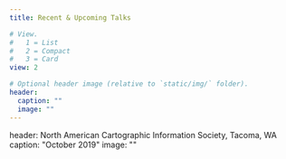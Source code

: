 ```yaml
---
title: Recent & Upcoming Talks

# View.
#   1 = List
#   2 = Compact
#   3 = Card
view: 2

# Optional header image (relative to `static/img/` folder).
header:
  caption: ""
  image: ""
---
```


header: North American Cartographic Information Society, Tacoma, WA 
  caption: "October 2019"
  image: ""
